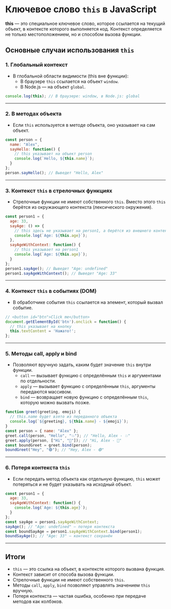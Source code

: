 # Ключевое слово `this` в JavaScript

**this** — это специальное ключевое слово, которое ссылается на текущий объект, в контексте которого выполняется код. Контекст определяется не только местоположением, но и способом вызова функции.

## Основные случаи использования `this`

### 1. Глобальный контекст
- В глобальной области видимости (this вне функции):
  - В браузере `this` ссылается на объект `window`.
  - В Node.js — на объект `global`.

```js
console.log(this); // В браузере: window, в Node.js: global
```

---

### 2. В методах объекта
- Если `this` используется в методе объекта, оно указывает на сам объект.

```js
const person = {
  name: "Alex",
  sayHello: function() {
    // this указывает на объект person
    console.log(`Hello, ${this.name}`);
  }
};
person.sayHello(); // Выведет "Hello, Alex"
```

---

### 3. Контекст `this` в стрелочных функциях
- Стрелочные функции не имеют собственного `this`. Вместо этого `this` берётся из окружающего контекста (лексического окружения).

```js
const person1 = {
  age: 33,
  sayAge: () => {
    // this здесь не указывает на person1, а берётся из внешнего контекста
    console.log(`Age: ${this.age}`);
  },
  sayAgeWithContext: function() {
    // this указывает на person1
    console.log(`Age: ${this.age}`);
  }
};
person1.sayAge(); // Выведет "Age: undefined"
person1.sayAgeWithContext(); // Выведет "Age: 33"
```

---

### 4. Контекст `this` в событиях (DOM)
- В обработчике события `this` ссылается на элемент, который вызвал событие.

```js
// <button id="btn">Click me</button>
document.getElementById('btn').onclick = function() {
  // this указывает на кнопку
  this.textContent = 'Нажато!';
};
```

---

### 5. Методы call, apply и bind
- Позволяют вручную задать, каким будет значение `this` внутри функции.
  - `call` — вызывает функцию с определённым `this` и аргументами по отдельности.
  - `apply` — вызывает функцию с определённым `this`, аргументы передаются массивом.
  - `bind` — возвращает новую функцию с определённым `this`, которую можно вызвать позже.

```js
function greet(greeting, emoji) {
  // this.name будет взято из переданного объекта
  console.log(`${greeting}, ${this.name} - ${emoji}`);
}
const person = { name: "Alex" };
greet.call(person, "Hello", "💥"); // "Hello, Alex - 💥"
greet.apply(person, ["Hi", "💎"]); // "Hi, Alex - 💎"
const boundGreet = greet.bind(person);
boundGreet("Hey", "🟢"); // "Hey, Alex - 🟢"
```

---

### 6. Потеря контекста `this`
- Если передать метод объекта как отдельную функцию, `this` может потеряться и не будет указывать на исходный объект.

```js
const person1 = {
  age: 33,
  sayAgeWithContext: function() {
    console.log(`Age: ${this.age}`);
  }
};
const sayAge = person1.sayAgeWithContext;
sayAge(); // "Age: undefined" — потеря контекста
const boundSayAge = person1.sayAgeWithContext.bind(person1);
boundSayAge(); // "Age: 33" — контекст сохранён
```

---

## Итоги
- `this` — это ссылка на объект, в контексте которого вызвана функция.
- Контекст зависит от способа вызова функции.
- Стрелочные функции не имеют собственного `this`.
- Методы `call`, `apply`, `bind` позволяют управлять значением `this` вручную.
- Потеря контекста — частая ошибка, особенно при передаче методов как колбэков. 